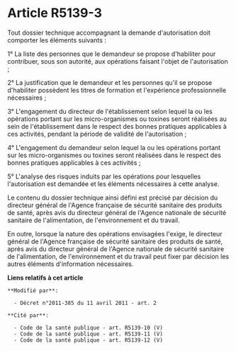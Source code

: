 # Article R5139-3

Tout dossier technique accompagnant la demande d'autorisation doit comporter les éléments suivants : 

1° La liste des personnes que le demandeur se propose d'habiliter pour contribuer, sous son autorité, aux opérations faisant
l'objet de l'autorisation ; 

2° La justification que le demandeur et les personnes qu'il se propose d'habiliter possèdent les titres de formation et
l'expérience professionnelle nécessaires ; 

3° L'engagement du directeur de l'établissement selon lequel la ou les opérations portant sur les micro-organismes ou toxines
seront réalisées au sein de l'établissement dans le respect des bonnes pratiques applicables à ces activités, pendant la
période de validité de l'autorisation ; 

4° L'engagement du demandeur selon lequel la ou les opérations portant sur les micro-organismes ou toxines seront réalisées
dans le respect des bonnes pratiques applicables à ces activités ; 

5° L'analyse des risques induits par les opérations pour lesquelles l'autorisation est demandée et les éléments nécessaires à
cette analyse. 

Le contenu du dossier technique ainsi défini est précisé par décision du directeur général de l'Agence française de sécurité
sanitaire des produits de santé, après avis du directeur général de l'Agence nationale de sécurité sanitaire de
l'alimentation, de l'environnement et du travail. 

En outre, lorsque la nature des opérations envisagées l'exige, le directeur général de l'Agence française de sécurité
sanitaire des produits de santé, après avis du directeur général de l'Agence nationale de sécurité sanitaire de
l'alimentation, de l'environnement et du travail peut fixer par décision les autres éléments d'information nécessaires.

**Liens relatifs à cet article**

	**Modifié par**:

	  - Décret n°2011-385 du 11 avril 2011 - art. 2

	**Cité par**:

	  - Code de la santé publique - art. R5139-10 (V)
	  - Code de la santé publique - art. R5139-11 (V)
	  - Code de la santé publique - art. R5139-12 (V)
